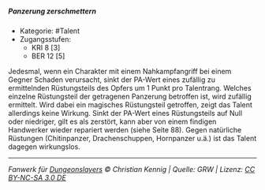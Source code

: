 <!---
Dies ist ein Fanwerk für DUNGEONSLAYERS © von Christian Kennig

Quellen:      [Dungeonslayers Grundregelwerk](https://dungeonslayers.net/download/Dungeonslayers4.pdf)
              [Talentbeschreibungen](https://www.f-space.de/ds4/tools-talentcards.html)
License:      [CC-BY-NC-SA 4.0](https://creativecommons.org/licenses/by-nc-sa/4.0/deed.de)
Richtlinien:  [Fanwerkrichtlinien](https://www.dungeonslayers.net/fanwerk-richtlinien/)
Autor:        Zauberlehrling
-->

##### Panzerung zerschmettern

- Kategorie: #Talent
- Zugangsstufen:
  - KRI 8 [3]
  - BER 12 [5]

Jedesmal, wenn ein Charakter mit einem Nahkampfangriff bei einem Gegner Schaden verursacht, sinkt der PA-Wert eines zufällig zu ermittelnden Rüstungsteils des Opfers um 1 Punkt pro Talentrang. Welches einzelne Rüstungsteil der getragenen Panzerung betroffen ist, wird zufällig ermittelt. Wird dabei ein magisches Rüstungsteil getroffen, zeigt das Talent allerdings keine Wirkung. Sinkt der PA-Wert eines Rüstungsteils auf Null oder niedriger, gilt es als zerstört, kann aber von einem findigen Handwerker wieder repariert werden (siehe Seite 88). Gegen natürliche Rüstungen (Chitinpanzer, Drachenschuppen, Hornpanzer u.ä.) ist das Talent dagegen wirkungslos.

---

_Fanwerk für [Dungeonslayers](https://www.dungeonslayers.net/) © Christian Kennig | Quelle: GRW | Lizenz: [CC BY-NC-SA 3.0 DE](https://creativecommons.org/licenses/by-nc-sa/3.0/de/)_
